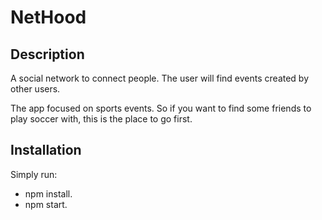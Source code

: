 # NetHood

## Description
A social network to connect people. The user will find events created by other users.

The app focused on sports events. So if you want to find some friends to play soccer with, this is the place to go first.

## Installation
Simply run:
* npm install.
* npm start.